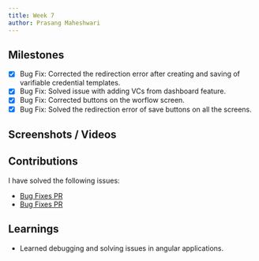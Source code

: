 ```yaml
---
title: Week 7
author: Prasang Maheshwari
---
```


## Milestones
- [x] Bug Fix: Corrected the redirection error after creating and saving of varifiable credential templates.
- [x] Bug Fix: Solved issue with adding VCs from dashboard feature. 
- [x] Bug Fix: Corrected buttons on the worflow screen.
- [x] Bug Fix: Solved the redirection error of save buttons on all the screens.

## Screenshots / Videos 

## Contributions
I have solved the following issues:
  - [Bug Fixes PR](https://github.com/Sunbird-RC/Admin-Portal/pull/110)
  - [Bug Fixes PR](https://github.com/Sunbird-RC/Admin-Portal/pull/111)

## Learnings
- Learned debugging and solving issues in angular applications.